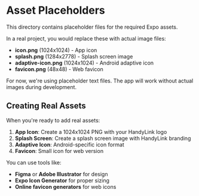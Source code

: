 # Asset Placeholders

This directory contains placeholder files for the required Expo assets. 

In a real project, you would replace these with actual image files:

- **icon.png** (1024x1024) - App icon
- **splash.png** (1284x2778) - Splash screen image  
- **adaptive-icon.png** (1024x1024) - Android adaptive icon
- **favicon.png** (48x48) - Web favicon

For now, we're using placeholder text files. The app will work without actual images during development.

## Creating Real Assets

When you're ready to add real assets:

1. **App Icon**: Create a 1024x1024 PNG with your HandyLink logo
2. **Splash Screen**: Create a splash screen image with HandyLink branding
3. **Adaptive Icon**: Android-specific icon format
4. **Favicon**: Small icon for web version

You can use tools like:
- **Figma** or **Adobe Illustrator** for design
- **Expo Icon Generator** for proper sizing
- **Online favicon generators** for web icons
